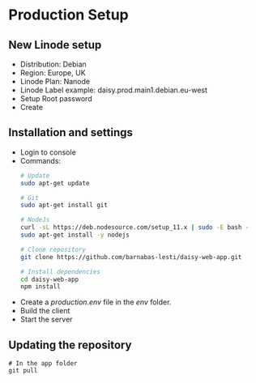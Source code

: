 # Production Setup

## New Linode setup

- Distribution: Debian
- Region: Europe, UK
- Linode Plan: Nanode
- Linode Label example: daisy.prod.main1.debian.eu-west
- Setup Root password
- Create

## Installation and settings
   - Login to console
   - Commands:
		```bash
		# Update
		sudo apt-get update

		# Git
		sudo apt-get install git

		# NodeJs
		curl -sL https://deb.nodesource.com/setup_11.x | sudo -E bash -
		sudo apt-get install -y nodejs

		# Clone repository
		git clone https://github.com/barnabas-lesti/daisy-web-app.git

		# Install dependencies
		cd daisy-web-app
		npm install
		```
   - Create a _production.env_ file in the _env_ folder.
   - Build the client
   - Start the server

## Updating the repository
```
# In the app folder
git pull
```